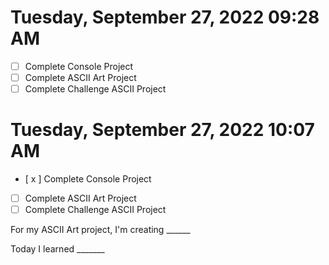 # Tuesday, September 27, 2022 09:28 AM
- [ ] Complete Console Project
- [ ] Complete ASCII Art Project
- [ ] Complete Challenge ASCII Project
# Tuesday, September 27, 2022 10:07 AM
- [ x ] Complete Console Project
- [ ] Complete ASCII Art Project
- [ ] Complete Challenge ASCII Project

For my ASCII Art project, I'm creating ______

Today I learned _______